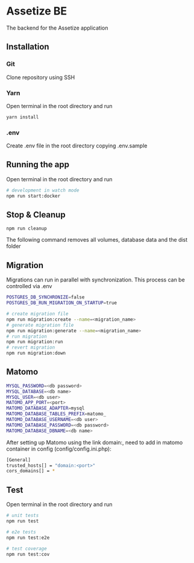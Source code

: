 # Assetize BE

The backend for the Assetize application

## Installation

### Git

Clone repository using SSH

### Yarn

Open terminal in the root directory and run

```bash
yarn install
```

### .env

Create .env file in the root directory copying .env.sample

## Running the app

Open terminal in the root directory and run

```bash
# development in watch mode
npm run start:docker
```
## Stop & Cleanup
```
npm run cleanup
```
The following command removes all volumes, database data and the dist folder

## Migration
Migrations can run in parallel with synchronization. This process can be controlled via .env
```bash
POSTGRES_DB_SYNCHRONIZE=false
POSTGRES_DB_RUN_MIGRATION_ON_STARTUP=true
```
```bash
# create migration file
npm run migration:create --name=<migration_name>
# generate migration file
npm run migration:generate --name=<migration_name>
# run migration
npm run migration:run
# revert migration
npm run migration:down
```

## Matomo

```bash
MYSQL_PASSWORD=<db password>
MYSQL_DATABASE=<db name>
MYSQL_USER=<db user>
MATOMO_APP_PORT=<port>
MATOMO_DATABASE_ADAPTER=mysql
MATOMO_DATABASE_TABLES_PREFIX=matomo_
MATOMO_DATABASE_USERNAME=<db user>
MATOMO_DATABASE_PASSWORD=<db password>
MATOMO_DATABASE_DBNAME=<db name>
```
After setting up Matomo using the link domain:<port>, need to add in matomo container in config (config/config.ini.php):

```bash
[General]
trusted_hosts[] = "domain:<port>"
cors_domains[] = *
```

## Test

Open terminal in the root directory and run

```bash
# unit tests
npm run test
```

```bash
# e2e tests
npm run test:e2e
```

```bash
# test coverage
npm run test:cov
```
